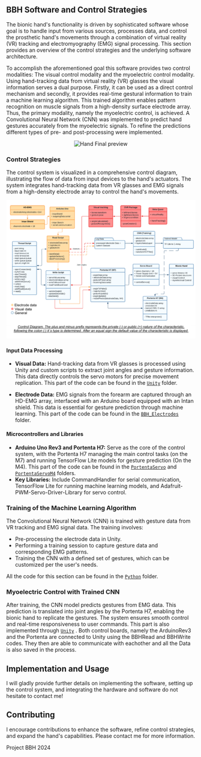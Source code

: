 ## BBH Software and Control Strategies

The bionic hand's functionality is driven by sophisticated software whose goal is to handle input from various sources, processes data, and control the prosthetic hand's movements through a combination of virtual reality (VR) tracking and electromyography (EMG) signal processing. This section provides an overview of the control strategies and the underlying software architecture.

To accomplish the aforementioned goal this software provides two control modalities: The visual control modality and the myoelectric control modality. Using hand-tracking data from virtual reality (VR) glasses the visual information serves a dual purpose. Firstly, it can be used as a direct control mechanism and secondly, it provides real-time gestural information to train a machine learning algorithm. This trained algorithm enables pattern recognition on muscle signals from a high-density surface electrode array. Thus, the primary modality, namely the myoelectric control, is achieved. A Convolutional Neural Network (CNN) was implemented to predict hand gestures accurately from the myoelectric signals. To refine the predictions different types of pre- and post-processing were implemented. 

<p align="center">
  <img src="https://github.com/AndyDunkelHell/ProjectBBH/blob/master/Hardware/img/HandEndViewGIF.gif" alt="Hand Final preview"/>
</p>

 
### Control Strategies

The control system is visualized in a comprehensive control diagram, illustrating the flow of data from input devices to the hand's actuators. The system integrates hand-tracking data from VR glasses and EMG signals from a high-density electrode array to control the hand's movements.

<p align="center">
  <img src="https://github.com/AndyDunkelHell/ProjectBBH/blob/master/Hardware/img/DIAGRAMBACHELOR.png" alt="Hand Preview"/>
</p>

#### Input Data Processing
- **Visual Data:** Hand-tracking data from VR glasses is processed using Unity and custom scripts to extract joint angles and gesture information. This data directly controls the servo motors for precise movement replication. This part of the code can be found in the [`Unity`](/Unity/) folder. 

- **Electrode Data:** EMG signals from the forearm are captured through an HD-EMG array, interfaced with an Arduino board equipped with an Intan shield. This data is essential for gesture prediction through machine learning. This part of the code can be found in the [`BBH_Electrodes`](/BBH_Electrodes/) folder.

#### Microcontrollers and Libraries
- **Arduino Uno Rev3 and Portenta H7:** Serve as the core of the control system, with the Portenta H7 managing the main control tasks (on the M7) and running TensorFlow Lite models for gesture prediction (On the M4). This part of the code can be found in the [`PortentaServo`](/PortentaServo/)  and [`PortentaServoM4`](/PortentaServoM4/) folders. 
- **Key Libraries:** Include CommandHandler for serial communication, TensorFlow Lite for running machine learning models, and Adafruit-PWM-Servo-Driver-Library for servo control.

### Training of the Machine Learning Algorithm

The Convolutional Neural Network (CNN) is trained with gesture data from VR tracking and EMG signal data. The training involves:
- Pre-processing the electrode data in Unity.
- Performing a training session to capture gesture data and corresponding EMG patterns.
- Training the CNN with a defined set of gestures, which can be customized per the user's needs.

All the code for this section can be found in the [`Python`](/Python/) folder.

### Myoelectric Control with Trained CNN

After training, the CNN model predicts gestures from EMG data. This prediction is translated into joint angles by the Portenta H7, enabling the bionic hand to replicate the gestures. The system ensures smooth control and real-time responsiveness to user commands. This part is also implemented through [`Unity`](/Unity/) . Both control boards, namely the ArduinoRev3 and the Portenta are connected to Unity using the BBHRead and BBHWrite codes. They then are able to communicate with eachother and all the Data is also saved in the process.

## Implementation and Usage

I will gladly provide further details on implementing the software, setting up the control system, and integrating the hardware and software do not hesitate to contact me! 

## Contributing

I encourage contributions to enhance the software, refine control strategies, and expand the hand's capabilities. Please contact me for more information.

Project BBH 2024
